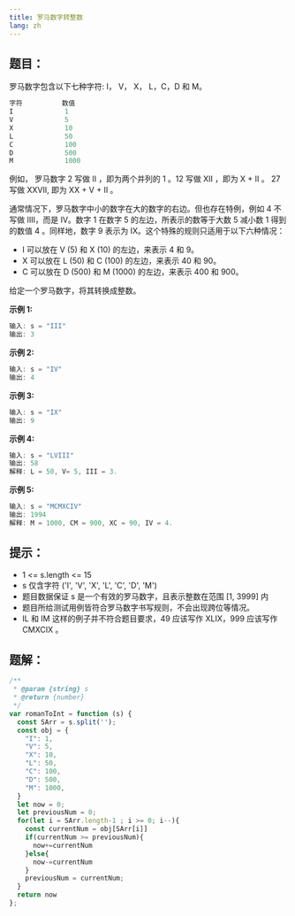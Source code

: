 ```yaml
---
title: 罗马数字转整数
lang: zh
---
```


## 题目：

罗马数字包含以下七种字符: I， V， X， L，C，D 和 M。

```ts
字符          数值
I             1
V             5
X             10
L             50
C             100
D             500
M             1000
```

例如， 罗马数字 2 写做 II ，即为两个并列的 1 。12 写做 XII ，即为 X + II 。 27 写做  XXVII, 即为 XX + V + II 。

通常情况下，罗马数字中小的数字在大的数字的右边。但也存在特例，例如 4 不写做 IIII，而是 IV。数字 1 在数字 5 的左边，所表示的数等于大数 5 减小数 1 得到的数值 4 。同样地，数字 9 表示为 IX。这个特殊的规则只适用于以下六种情况：

* I 可以放在 V (5) 和 X (10) 的左边，来表示 4 和 9。
* X 可以放在 L (50) 和 C (100) 的左边，来表示 40 和 90。 
* C 可以放在 D (500) 和 M (1000) 的左边，来表示 400 和 900。

给定一个罗马数字，将其转换成整数。

**示例 1:**
```ts
输入: s = "III"
输出: 3
```
**示例 2:**
```ts
输入: s = "IV"
输出: 4
```
**示例 3:**
```ts
输入: s = "IX"
输出: 9
```
**示例 4:**
```ts
输入: s = "LVIII"
输出: 58
解释: L = 50, V= 5, III = 3.
```
**示例 5:**
```ts
输入: s = "MCMXCIV"
输出: 1994
解释: M = 1000, CM = 900, XC = 90, IV = 4.
```

## 提示：
* 1 <= s.length <= 15
* s 仅含字符 ('I', 'V', 'X', 'L', 'C', 'D', 'M')
* 题目数据保证 s 是一个有效的罗马数字，且表示整数在范围 [1, 3999] 内
* 题目所给测试用例皆符合罗马数字书写规则，不会出现跨位等情况。
* IL 和 IM 这样的例子并不符合题目要求，49 应该写作 XLIX，999 应该写作 CMXCIX 。

## 题解：

```ts
/**
 * @param {string} s
 * @return {number}
 */
var romanToInt = function (s) {
  const SArr = s.split('');
  const obj = {
    "I": 1,
    "V": 5,
    "X": 10,
    "L": 50,
    "C": 100,
    "D": 500,
    "M": 1000,
  }
  let now = 0;
  let previousNum = 0;
  for(let i = SArr.length-1 ; i >= 0; i--){
    const currentNum = obj[SArr[i]]
    if(currentNum >= previousNum){
      now+=currentNum
    }else{
      now-=currentNum
    }
    previousNum = currentNum;
  }
  return now
};
```
